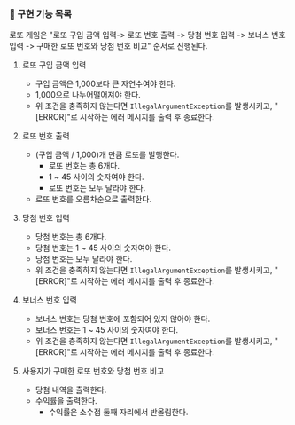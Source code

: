 ### 📜 구현 기능 목록
로또 게임은 "로또 구입 금액 입력-> 로또 번호 출력 -> 당첨 번호 입력 -> 보너스 번호 입력 -> 구매한 로또 번호와 당첨 번호 비교" 순서로 진행된다.

1. 로또 구입 금액 입력
    - 구입 금액은 1,000보다 큰 자연수여야 한다.
    - 1,000으로 나누어떨어져야 한다.
    - 위 조건을 충족하지 않는다면 `IllegalArgumentException`를 발생시키고, "[ERROR]"로 시작하는 에러 메시지를 출력 후 종료한다.

2. 로또 번호 출력
    - (구입 금액 / 1,000)개 만큼 로또를 발행한다.
        - 로또 번호는 총 6개다.
        - 1 ~ 45 사이의 숫자여야 한다.
        - 로또 번호는 모두 달라야 한다.
    - 로또 번호를 오름차순으로 출력한다.

3. 당첨 번호 입력
    - 당첨 번호는 총 6개다.
    - 당첨 번호는 1 ~ 45 사이의 숫자여야 한다.
    - 당첨 번호는 모두 달라야 한다.
    - 위 조건을 충족하지 않는다면 `IllegalArgumentException`를 발생시키고, "[ERROR]"로 시작하는 에러 메시지를 출력 후 종료한다.

5. 보너스 번호 입력
    - 보너스 번호는 당첨 번호에 포함되어 있지 않아야 한다.
    - 보너스 번호는 1 ~ 45 사이의 숫자여야 한다.
    - 위 조건을 충족하지 않는다면 `IllegalArgumentException`를 발생시키고, "[ERROR]"로 시작하는 에러 메시지를 출력 후 종료한다.

6. 사용자가 구매한 로또 번호와 당첨 번호 비교
    - 당첨 내역을 출력한다.
    - 수익률을 출력한다.
        - 수익률은 소수점 둘째 자리에서 반올림한다.
